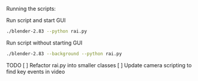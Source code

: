 Running the scripts:

Run script and start GUI
```bash
./blender-2.83 --python rai.py
```

Run script without starting GUI
```bash
./blender-2.83 --background --python rai.py
```

TODO
[ ] Refactor rai.py into smaller classes
[ ] Update camera scripting to find key events in video
